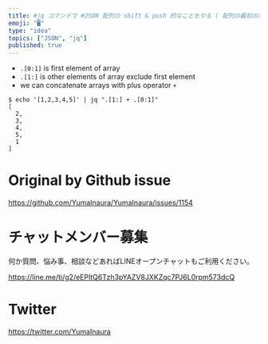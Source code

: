 ```yaml
---
title: #jq コマンドで #JSON 配列の shift & push 的なことをやる ( 配列の最初の要素を最後に入れ替える例 )
emoji: "🖥"
type: "idea"
topics: ["JSON", "jq"]
published: true
---
```


- `.[0:1]` is first element of array
- `.[1:]` is other elements of array exclude first element
- we can concatenate arrays with plus operator `+`

```
$ echo '[1,2,3,4,5]' | jq ".[1:] + .[0:1]"
[
  2,
  3,
  4,
  5,
  1
]
```

# Original by Github issue

https://github.com/YumaInaura/YumaInaura/issues/1154








<!-- Update From Qiita API -->

# チャットメンバー募集


何か質問、悩み事、相談などあればLINEオープンチャットもご利用ください。

https://line.me/ti/g2/eEPltQ6Tzh3pYAZV8JXKZqc7PJ6L0rpm573dcQ





# Twitter


https://twitter.com/YumaInaura


<!-- Update From Qiita API -->


